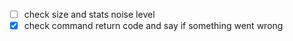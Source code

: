 - [ ] check size and stats noise level
- [X] check command return code and say if something went wrong
